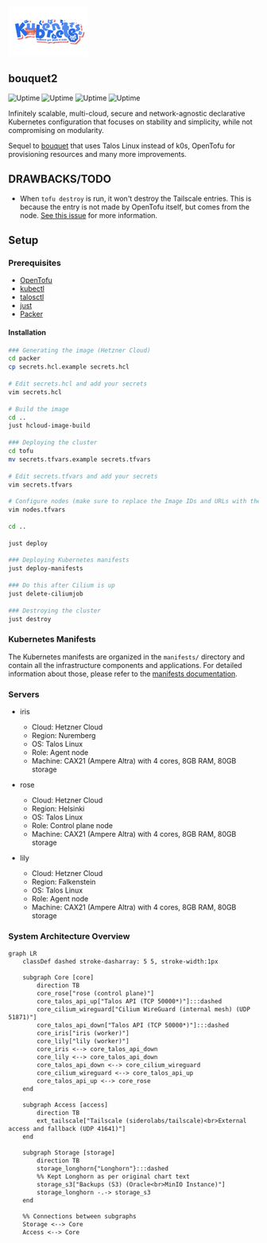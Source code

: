 <img src="https://raw.githubusercontent.com/xelab04/ServiceLogos/refs/heads/main/Kubernetes/Kubernetes%20V3.png"  height="100">

## bouquet2
![Uptime](https://img.shields.io/endpoint?url=https%3A%2F%2Fraw.githubusercontent.com%2Fbouquet2%2Fstatus.krea.to%2Fmaster%2Fapi%2Flb%2Fuptime-day.json)
![Uptime](https://img.shields.io/endpoint?url=https%3A%2F%2Fraw.githubusercontent.com%2Fbouquet2%2Fstatus.krea.to%2Fmaster%2Fapi%2Flb%2Fuptime-week.json)
![Uptime](https://img.shields.io/endpoint?url=https%3A%2F%2Fraw.githubusercontent.com%2Fbouquet2%2Fstatus.krea.to%2Fmaster%2Fapi%2Flb%2Fuptime-month.json)
![Uptime](https://img.shields.io/endpoint?url=https%3A%2F%2Fraw.githubusercontent.com%2Fbouquet2%2Fstatus.krea.to%2Fmaster%2Fapi%2Flb%2Fuptime-year.json)

Infinitely scalable, multi-cloud, secure and network-agnostic declarative Kubernetes configuration that focuses on stability and simplicity, while not compromising on modularity.

Sequel to [bouquet](https://github.com/kreatoo/bouquet) that uses Talos Linux instead of k0s, OpenTofu for provisioning resources and many more improvements.

## DRAWBACKS/TODO
* When `tofu destroy` is run, it won't destroy the Tailscale entries. This is because the entry is not made by OpenTofu itself, but comes from the node. [See this issue](https://github.com/tailscale/terraform-provider-tailscale/issues/68) for more information.

## Setup

### Prerequisites
* [OpenTofu](https://opentofu.org)
* [kubectl](https://kubernetes.io/docs/tasks/tools/)
* [talosctl](https://www.talos.dev/v1.9/introduction/quickstart/#talosctl)
* [just](https://github.com/casey/just)
* [Packer](https://www.packer.io/)

#### Installation
```bash
### Generating the image (Hetzner Cloud)
cd packer
cp secrets.hcl.example secrets.hcl

# Edit secrets.hcl and add your secrets
vim secrets.hcl

# Build the image
cd ..
just hcloud-image-build

### Deploying the cluster
cd tofu
mv secrets.tfvars.example secrets.tfvars

# Edit secrets.tfvars and add your secrets
vim secrets.tfvars

# Configure nodes (make sure to replace the Image IDs and URLs with the correct ones)
vim nodes.tfvars

cd ..

just deploy

### Deploying Kubernetes manifests
just deploy-manifests

### Do this after Cilium is up
just delete-ciliumjob

### Destroying the cluster
just destroy
```

### Kubernetes Manifests

The Kubernetes manifests are organized in the `manifests/` directory and contain all the infrastructure components and applications. For detailed information about those, please refer to the [manifests documentation](manifests/README.md).

### Servers

* iris
    * Cloud: Hetzner Cloud 
    * Region: Nuremberg
    * OS: Talos Linux
    * Role: Agent node
    * Machine: CAX21 (Ampere Altra) with 4 cores, 8GB RAM, 80GB storage

* rose
    * Cloud: Hetzner Cloud
    * Region: Helsinki
    * OS: Talos Linux
    * Role: Control plane node
    * Machine: CAX21 (Ampere Altra) with 4 cores, 8GB RAM, 80GB storage
 
* lily
    * Cloud: Hetzner Cloud
    * Region: Falkenstein
    * OS: Talos Linux
    * Role: Agent node
    * Machine: CAX21 (Ampere Altra) with 4 cores, 8GB RAM, 80GB storage

### System Architecture Overview
```mermaid
graph LR
    classDef dashed stroke-dasharray: 5 5, stroke-width:1px

    subgraph Core [core]
        direction TB
        core_rose["rose (control plane)"]
        core_talos_api_up["Talos API (TCP 50000*)"]:::dashed
        core_cilium_wireguard["Cilium WireGuard (internal mesh) (UDP 51871)"]
        core_talos_api_down["Talos API (TCP 50000*)"]:::dashed
        core_iris["iris (worker)"]
        core_lily["lily (worker)"]
        core_iris <--> core_talos_api_down
        core_lily <--> core_talos_api_down
        core_talos_api_down <--> core_cilium_wireguard
        core_cilium_wireguard <--> core_talos_api_up
        core_talos_api_up <--> core_rose
    end

    subgraph Access [access]
        direction TB
        ext_tailscale["Tailscale (siderolabs/tailscale)<br>External access and fallback (UDP 41641)"]
    end

    subgraph Storage [storage]
        direction TB
        storage_longhorn{"Longhorn"}:::dashed
        %% Kept Longhorn as per original chart text
        storage_s3["Backups (S3) (Oracle<br>MinIO Instance)"]
        storage_longhorn -.-> storage_s3
    end

    %% Connections between subgraphs
    Storage <--> Core
    Access <--> Core
```
